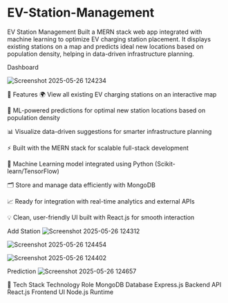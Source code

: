 # EV-Station-Management
EV Station Management
Built a MERN stack web app integrated with machine learning to optimize EV charging station placement. It displays existing stations on a map and predicts ideal new locations based on population density, helping in data-driven infrastructure planning.

Dashboard

![Screenshot 2025-05-26 124234](https://github.com/user-attachments/assets/d9c2b6fd-9626-4e79-ba5a-e7587399a652)

🚀 Features
🌍 View all existing EV charging stations on an interactive map

🧠 ML-powered predictions for optimal new station locations based on population density

📊 Visualize data-driven suggestions for smarter infrastructure planning

⚡ Built with the MERN stack for scalable full-stack development

🧮 Machine Learning model integrated using Python (Scikit-learn/TensorFlow)

🗂️ Store and manage data efficiently with MongoDB

📈 Ready for integration with real-time analytics and external APIs

💡 Clean, user-friendly UI built with React.js for smooth interaction

Add Station
![Screenshot 2025-05-26 124312](https://github.com/user-attachments/assets/51a98542-37f9-424d-b367-9862e17a3f8a)

![Screenshot 2025-05-26 124454](https://github.com/user-attachments/assets/ead25598-545a-42ed-9c28-dceffba728a9)

![Screenshot 2025-05-26 124402](https://github.com/user-attachments/assets/ff9aefe3-7ff9-44b7-acec-3b1c0af04dda)

Prediction
![Screenshot 2025-05-26 124657](https://github.com/user-attachments/assets/f5793840-302c-492d-8869-659d298c62c7)

🧱 Tech Stack
Technology	Role
MongoDB	Database
Express.js	Backend API
React.js	Frontend UI
Node.js	Runtime
